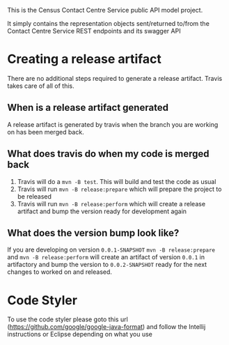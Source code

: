 This is the Census Contact Centre Service public API model project.

It simply contains the representation objects sent/returned to/from the Contact Centre Service REST endpoints and
its swagger API

# Creating a release artifact
There are no additional steps required to generate a release artifact. Travis takes care of all of this.

## When is a release artifact generated
A release artifact is generated by travis when the branch you are working on has been merged back.

## What does travis do when my code is merged back
1. Travis will do a `mvn -B test`. This will build and test the code as usual
1. Travis will run `mvn -B release:prepare` which will prepare the project to be released
1. Travis will run `mvn -B release:perform` which will create a release artifact and bump the version ready for development again

## What does the version bump look like?
If you are developing on version `0.0.1-SNAPSHOT` `mvn -B release:prepare` and `mvn -B release:perform` will create an artifact of version `0.0.1` in artifactory and bump the version to `0.0.2-SNAPSHOT` ready for the next changes to worked on and released.

# Code Styler
To use the code styler please goto this url (https://github.com/google/google-java-format) and follow the Intellij instructions or Eclipse depending on what you use

